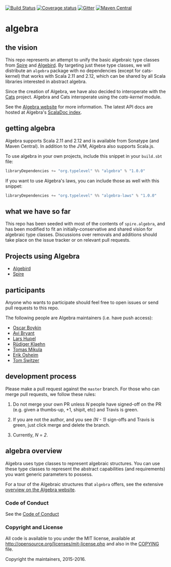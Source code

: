 [![Build Status](https://api.travis-ci.org/typelevel/algebra.png)](https://travis-ci.org/typelevel/algebra/)
[![Coverage status](https://img.shields.io/codecov/c/github/typelevel/algebra/master.svg)](https://codecov.io/github/typelevel/algebra)
[![Gitter](https://badges.gitter.im/Join%20Chat.svg)](https://gitter.im/non/algebra?utm_source=badge&utm_medium=badge&utm_campaign=pr-badge&utm_content=badge)
[![Maven Central](https://maven-badges.herokuapp.com/maven-central/org.typelevel/algebra_2.11/badge.svg)](https://maven-badges.herokuapp.com/maven-central/org.typelevel/algebra_2.11)

# algebra

## the vision

This repo represents an attempt to unify the basic algebraic type
classes from [Spire](http://github.com/non/spire) and
[Algebird](http://github.com/twitter/algebird). By targeting just
these type classes, we will distribute an `algebra` package with no
dependencies (except for cats-kernel) that works with Scala 2.11 and
2.12, which can be shared by all Scala libraries interested in abstract
algebra.

Since the creation of Algebra, we have also decided to interoperate
with the [Cats](http://github.com/typelevel/cats) project. Algebra and
Cats interoperate using the *cats-kernel* module.

See the [Algebra website](https://typelevel.org/algebra) for more information. The latest API docs are hosted at Algebra's [ScalaDoc index](https://typelevel.org/algebra/api/).

## getting algebra

Algebra supports Scala 2.11 and 2.12 and is available from
Sonatype (and Maven Central). In addition to the JVM, Algebra also
supports Scala.js.

To use algebra in your own projects, include this snippet in your
`build.sbt` file:

```scala
libraryDependencies += "org.typelevel" %% "algebra" % "1.0.0"
```

If you want to use Algebra's laws, you can include those as well with
this snippet:

```scala
libraryDependencies += "org.typelevel" %% "algebra-laws" % "1.0.0"
```

## what we have so far

This repo has been seeded with most of the contents of
`spire.algebra`, and has been modified to fit an
initially-conservative and shared vision for algebraic type classes.
Discussions over removals and additions should take place on the issue
tracker or on relevant pull requests.

## Projects using Algebra

- [Algebird](http://github.com/twitter/algebird)
- [Spire](https://github.com/non/spire)

## participants

Anyone who wants to participate should feel free to open issues or
send pull requests to this repo.

The following people are Algebra maintainers (i.e. have push access):

* [Oscar Boykin](https://github.com/johnynek)
* [Avi Bryant](https://github.com/avibryant)
* [Lars Hupel](https://github.com/larsrh)
* [Rüdiger Klaehn](https://github.com/rklaehn)
* [Tomas Mikula](https://github.com/tomasmikula)
* [Erik Osheim](https://github.com/non)
* [Tom Switzer](https://github.com/tixxit)

## development process

Please make a pull request against the `master` branch. For those who
can merge pull requests, we follow these rules:

1. Do not merge your own PR unless *N* people have signed-off on the
   PR (e.g. given a thumbs-up, +1, shipit, etc) and Travis is green.

2. If you are not the author, and you see *(N - 1)* sign-offs and
   Travis is green, just click merge and delete the branch.

3. Currently, *N* = *2*.

## algebra overview

Algebra uses type classes to represent algebraic structures. You can
use these type classes to represent the abstract capabilities (and
requirements) you want generic parameters to possess.

For a tour of the Algebraic structures that `algebra` offers, see the
extensive
[overview on the Algebra website](https://typelevel.org/algebra/typeclasses/overview.html).

### Code of Conduct

See the [Code of Conduct](CODE_OF_CONDUCT.md)

### Copyright and License

All code is available to you under the MIT license, available at
http://opensource.org/licenses/mit-license.php and also in the
[COPYING](COPYING) file.

Copyright the maintainers, 2015-2016.
